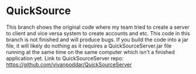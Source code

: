 # QuickSource
This branch shows the original code where my team tried to create a server to client and vice versa system to create accounts and etc. This code in this branch is not finished and will produce bugs. If you build the code into a jar file, it will likely do nothing as it requires a QuickSourceServer.jar file running at the same time on the same computer which isn't a finished application yet. Link to QuickSourceServer repo: https://github.com/vivanpoddar/QuickSourceServer
